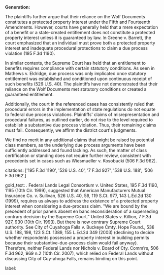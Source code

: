 **Generation:**

The plaintiffs further argue that their reliance on the Wolf Documents constitutes a protected property interest under the Fifth and Fourteenth Amendments. However, courts have generally held that a mere expectation of a benefit or a state-created entitlement does not constitute a protected property interest unless it is guaranteed by law. In Greene v. Barrett, the court emphasized that an individual must prove both a protected property interest and inadequate procedural protections to claim a due process violation (195 F.3d 1190). 

In similar contexts, the Supreme Court has held that an entitlement to benefits requires compliance with certain statutory conditions. As seen in Mathews v. Eldridge, due process was only implicated once statutory entitlement was established and conditioned upon continuous receipt of such benefits (526 U.S. 40). The plaintiffs have not demonstrated that their reliance on the Wolf Documents met statutory conditions or created a guaranteed entitlement.

Additionally, the court in the referenced cases has consistently ruled that procedural errors in the implementation of state regulations do not equate to federal due process violations. Plaintiffs' claims of misrepresentation and procedural failures, as outlined earlier, do not rise to the level required to establish a substantive due process violation. Thus, their remaining claims must fail. Consequently, we affirm the district court's judgments.

We find no merit in any additional claims that might be raised by potential class members, as the underlying due process arguments have been sufficiently addressed and found lacking. As such, the matter of class certification or standing does not require further review, consistent with precedents set in cases such as Wiesmueller v. Kosobucki (506 F.3d 962).

citations: ['195 F.3d 1190', '526 U.S. 40', '7 F.3d 927', '538 U.S. 188', '506 F.3d 962']

gold_text: . Federal Lands Legal Consortium v. United States, 195 F.3d 1190, 1195 (10th Cir. 1999), suggested that American Manufacturers Mutual Insurance Co. v. Sullivan, 526 U.S. 40, 59, 119 S.Ct. 977, 143 L.Ed.2d 130 (1999), requires us always to address the existence of a protected property interest when considering a due-process claim. "We are bound by the precedent of prior panels absent en banc reconsideration of a superseding contrary decision by the Supreme Court.” United States v. Killion, 7 F.3d 927, 930 (10th Cir. 1993). But there is now contrary Supreme Court authority. See City of Cuyahoga Falls v. Buckeye Cmty. Hope Found., 538 U.S. 188, 198, 123 S.Ct. 1389, 155 L.Ed.2d 349 (2003) (declining to decide whether respondents possessed a property interest in building permits because their substantive-due-process claim would fail anyway). Therefore, neither Federal Lands nor Nichols v. Board of Cty. Comm’rs, 506 F.3d 962, 969 n.2 (10th Cir. 2007), which relied on Federal Lands without discussing City of Cuy-ahoga Falls, remains binding on this point.

label: 